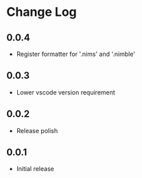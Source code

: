 # Change Log

## 0.0.4

- Register formatter for '.nims' and '.nimble'

## 0.0.3

- Lower vscode version requirement

## 0.0.2

- Release polish

## 0.0.1

- Initial release
